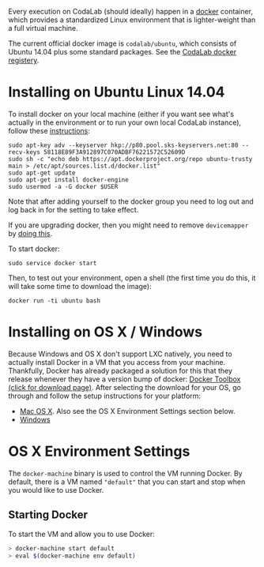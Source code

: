 Every execution on CodaLab (should ideally) happen in a
[docker](https://www.docker.com/) container, which provides a standardized
Linux environment that is lighter-weight than a full virtual machine.

The current official docker image is `codalab/ubuntu`, which consists of
Ubuntu 14.04 plus some standard packages.  See the [CodaLab docker
registery](https://registry.hub.docker.com/u/codalab/ubuntu/).

# Installing on Ubuntu Linux 14.04

To install docker on your local machine (either if you want see what's actually
in the environment or to run your own local CodaLab instance), follow these
[instructions](https://docs.docker.com/engine/installation/ubuntulinux/):

    sudo apt-key adv --keyserver hkp://p80.pool.sks-keyservers.net:80 --recv-keys 58118E89F3A912897C070ADBF76221572C52609D
    sudo sh -c "echo deb https://apt.dockerproject.org/repo ubuntu-trusty main > /etc/apt/sources.list.d/docker.list"
    sudo apt-get update
    sudo apt-get install docker-engine
    sudo usermod -a -G docker $USER

Note that after adding yourself to the docker group you need to log out and log back in for the setting to take effect.

If you are upgrading docker, then you might need to remove `devicemapper` by [doing this](https://github.com/docker/docker/issues/14088).

To start docker:

    sudo service docker start

Then, to test out your environment, open a shell (the first time you do this,
it will take some time to download the image):

    docker run -ti ubuntu bash

# Installing on OS X / Windows

Because Windows and OS X don't support LXC natively, you need to actually install Docker in a VM that you access from your machine. Thankfully, Docker has already packaged a solution for this that they release whenever they have a version bump of docker: [Docker Toolbox (click for download page)](https://www.docker.com/docker-toolbox). After selecting the download for your OS, go through and follow the setup instructions for your platform:

* [Mac OS X](https://docs.docker.com/mac/). Also see the OS X Environment Settings section below.
* [Windows](https://docs.docker.com/windows/)

# OS X Environment Settings
The `docker-machine` binary is used to control the VM running Docker. By default, there is a VM named `"default"` that you can start and stop when you would like to use Docker.

## Starting Docker

To start the VM and allow you to use Docker:

```bash
> docker-machine start default
> eval $(docker-machine env default)
```